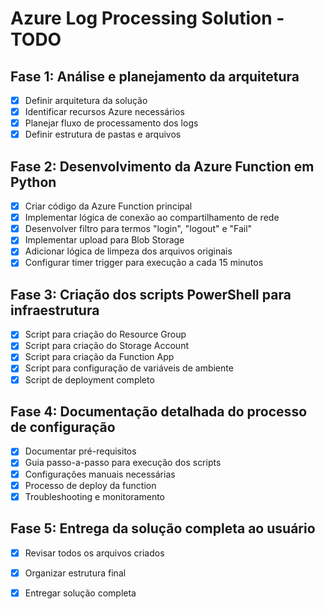 # Azure Log Processing Solution - TODO

## Fase 1: Análise e planejamento da arquitetura
- [x] Definir arquitetura da solução
- [x] Identificar recursos Azure necessários
- [x] Planejar fluxo de processamento dos logs
- [x] Definir estrutura de pastas e arquivos

## Fase 2: Desenvolvimento da Azure Function em Python
- [x] Criar código da Azure Function principal
- [x] Implementar lógica de conexão ao compartilhamento de rede
- [x] Desenvolver filtro para termos "login", "logout" e "Fail"
- [x] Implementar upload para Blob Storage
- [x] Adicionar lógica de limpeza dos arquivos originais
- [x] Configurar timer trigger para execução a cada 15 minutos

## Fase 3: Criação dos scripts PowerShell para infraestrutura
- [x] Script para criação do Resource Group
- [x] Script para criação do Storage Account
- [x] Script para criação da Function App
- [x] Script para configuração de variáveis de ambiente
- [x] Script de deployment completo

## Fase 4: Documentação detalhada do processo de configuração
- [x] Documentar pré-requisitos
- [x] Guia passo-a-passo para execução dos scripts
- [x] Configurações manuais necessárias
- [x] Processo de deploy da function
- [x] Troubleshooting e monitoramento

## Fase 5: Entrega da solução completa ao usuário
- [x] Revisar todos os arquivos criados
- [x] Organizar estrutura final
- [x] Entregar solução completa

